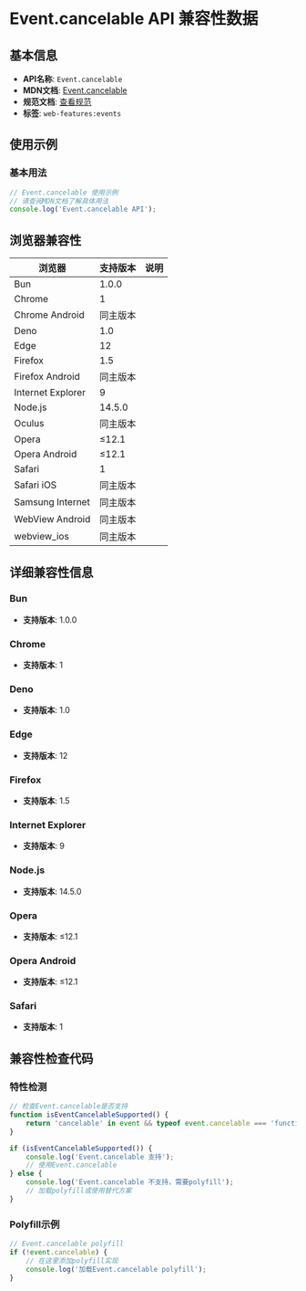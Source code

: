 # Event.cancelable API 兼容性数据

## 基本信息

- **API名称**: `Event.cancelable`
- **MDN文档**: [Event.cancelable](https://developer.mozilla.org/docs/Web/API/Event/cancelable)
- **规范文档**: [查看规范](https://dom.spec.whatwg.org/#ref-for-dom-event-cancelable②)
- **标签**: `web-features:events`

## 使用示例

### 基本用法

```javascript
// Event.cancelable 使用示例
// 请查阅MDN文档了解具体用法
console.log('Event.cancelable API');
```

## 浏览器兼容性

| 浏览器 | 支持版本 | 说明 |
|--------|----------|------|
| Bun | 1.0.0 |  |
| Chrome | 1 |  |
| Chrome Android | 同主版本 |  |
| Deno | 1.0 |  |
| Edge | 12 |  |
| Firefox | 1.5 |  |
| Firefox Android | 同主版本 |  |
| Internet Explorer | 9 |  |
| Node.js | 14.5.0 |  |
| Oculus | 同主版本 |  |
| Opera | ≤12.1 |  |
| Opera Android | ≤12.1 |  |
| Safari | 1 |  |
| Safari iOS | 同主版本 |  |
| Samsung Internet | 同主版本 |  |
| WebView Android | 同主版本 |  |
| webview_ios | 同主版本 |  |

## 详细兼容性信息

### Bun

- **支持版本**: 1.0.0

### Chrome

- **支持版本**: 1

### Deno

- **支持版本**: 1.0

### Edge

- **支持版本**: 12

### Firefox

- **支持版本**: 1.5

### Internet Explorer

- **支持版本**: 9

### Node.js

- **支持版本**: 14.5.0

### Opera

- **支持版本**: ≤12.1

### Opera Android

- **支持版本**: ≤12.1

### Safari

- **支持版本**: 1

## 兼容性检查代码

### 特性检测

```javascript
// 检查Event.cancelable是否支持
function isEventCancelableSupported() {
    return 'cancelable' in event && typeof event.cancelable === 'function';
}

if (isEventCancelableSupported()) {
    console.log('Event.cancelable 支持');
    // 使用Event.cancelable
} else {
    console.log('Event.cancelable 不支持，需要polyfill');
    // 加载polyfill或使用替代方案
}
```

### Polyfill示例

```javascript
// Event.cancelable polyfill
if (!event.cancelable) {
    // 在这里添加polyfill实现
    console.log('加载Event.cancelable polyfill');
}
```

